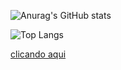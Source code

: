 <div>

![Anurag's GitHub stats](https://github-readme-stats.vercel.app/api?username=PVGusmao&show_icons=true&theme=tokyonight)

![Top Langs](https://github-readme-stats.vercel.app/api/top-langs/?username=PVGusmao&layout=compact&show_icons=true&theme=tokyonight)

</div>

<a href="https://drive.google.com/file/d/1gPUAJIwo2Cpx8bBhjiGyPQXfPaVWFIgv/view?usp=sharing" target="_blank">clicando aqui</a> 
